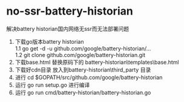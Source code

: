 # no-ssr-battery-historian

解决battery historian国内网络无ssr而无法部署问题

1. 下载go版本battery historian  
1.1 go get -d -u github.com/google/battery-historian/...  
1.2 git clone github.com/google/battery-historian.git  
2. 下载base.html 替换原码下的 battery-historian\templates\base.html
3. 下载好cdn目录 放入到battery-historian\third_party 目录
4. 进行 cd $GOPATH/src/github.com/google/battery-historian
5. 运行 go run setup.go 进行编译
6. 运行 go run cmd/battery-historian/battery-historian.go  
